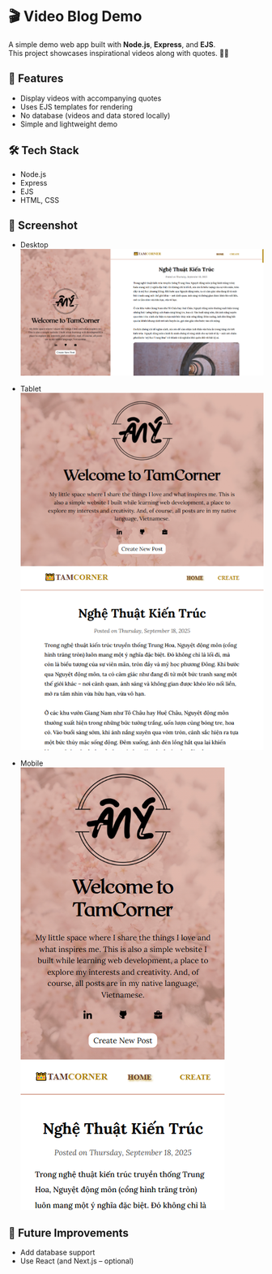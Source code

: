 # 🎬 Video Blog Demo

A simple demo web app built with **Node.js**, **Express**, and **EJS**.  
This project showcases inspirational videos along with quotes. 🎥✨

## 🎯 Features
- Display videos with accompanying quotes
- Uses EJS templates for rendering
- No database (videos and data stored locally)
- Simple and lightweight demo

## 🛠️ Tech Stack
- Node.js
- Express
- EJS
- HTML, CSS

## 📸 Screenshot
- Desktop  
![Web Screenshot](public/images/Screenshot-web.png)

- Tablet  
![Tablet Screenshot](public/images/Screenshot-Ipad.png)

- Mobile  
![Mobile Screenshot](public/images/Screenshot-mobile.png)

## 🔮 Future Improvements
- Add database support
- Use React (and Next.js – optional)